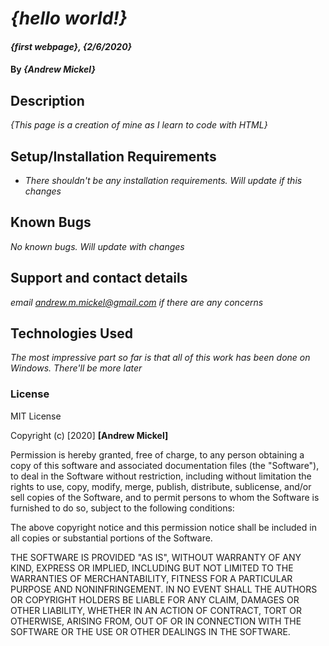 # _{hello world!}_

#### _{first webpage}, {2/6/2020}_

#### By _**{Andrew Mickel}**_

## Description

_{This page is a creation of mine as I learn to code with HTML}_

## Setup/Installation Requirements

* _There shouldn't be any installation requirements. Will update if this changes_

## Known Bugs

_No known bugs. Will update with changes_

## Support and contact details

_email andrew.m.mickel@gmail.com if there are any concerns_

## Technologies Used

_The most impressive part so far is that all of this work has been done on Windows. There'll be more later_

### License

MIT License

Copyright (c) [2020] **[Andrew Mickel]**

Permission is hereby granted, free of charge, to any person obtaining a copy
of this software and associated documentation files (the "Software"), to deal
in the Software without restriction, including without limitation the rights
to use, copy, modify, merge, publish, distribute, sublicense, and/or sell
copies of the Software, and to permit persons to whom the Software is
furnished to do so, subject to the following conditions:

The above copyright notice and this permission notice shall be included in all
copies or substantial portions of the Software.

THE SOFTWARE IS PROVIDED "AS IS", WITHOUT WARRANTY OF ANY KIND, EXPRESS OR
IMPLIED, INCLUDING BUT NOT LIMITED TO THE WARRANTIES OF MERCHANTABILITY,
FITNESS FOR A PARTICULAR PURPOSE AND NONINFRINGEMENT. IN NO EVENT SHALL THE
AUTHORS OR COPYRIGHT HOLDERS BE LIABLE FOR ANY CLAIM, DAMAGES OR OTHER
LIABILITY, WHETHER IN AN ACTION OF CONTRACT, TORT OR OTHERWISE, ARISING FROM,
OUT OF OR IN CONNECTION WITH THE SOFTWARE OR THE USE OR OTHER DEALINGS IN THE
SOFTWARE.